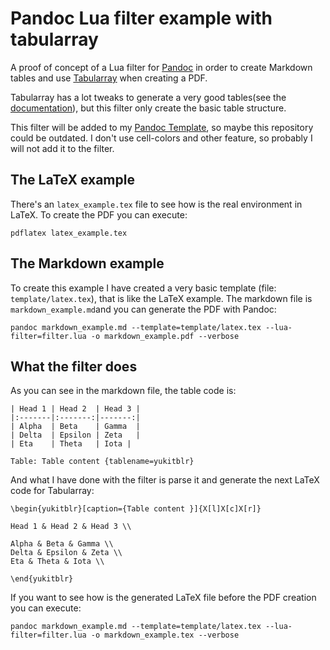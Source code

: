 # Pandoc Lua filter example with tabularray

A proof of concept of a Lua filter for [Pandoc](https://pandoc.org/) in order to create Markdown tables and use [Tabularray](https://ctan.org/pkg/tabularray) when creating a PDF.

Tabularray has a lot tweaks to generate a very good tables(see the [documentation](https://ctan.javinator9889.com/macros/latex/contrib/tabularray/tabularray.pdf)), but this filter only create the basic table structure.

This filter will be added to my [Pandoc Template](https://github.com/yuki/pandoc-templates), so maybe this repository could be outdated. I don't use cell-colors and other feature, so probably I will not add it to the filter.

## The LaTeX example

There's an `latex_example.tex` file to see how is the real environment in LaTeX. To create the PDF you can execute:

```pdflatex latex_example.tex```

## The Markdown example

To create this example I have created a very basic template (file: `template/latex.tex`), that is like the LaTeX example. The markdown file is `markdown_example.md`and you can generate the PDF with Pandoc:

```pandoc markdown_example.md --template=template/latex.tex --lua-filter=filter.lua -o markdown_example.pdf --verbose```

## What the filter does

As you can see in the markdown file, the table code is:

```
| Head 1 | Head 2  | Head 3 | 
|:-------|:-------:|-------:|
| Alpha  | Beta    | Gamma  | 
| Delta  | Epsilon | Zeta   |
| Eta    | Theta   | Iota |

Table: Table content {tablename=yukitblr}
```

And what I have done with the filter is parse it and generate the next LaTeX code for Tabularray:

```
\begin{yukitblr}[caption={Table content }]{X[l]X[c]X[r]}

Head 1 & Head 2 & Head 3 \\ 

Alpha & Beta & Gamma \\ 
Delta & Epsilon & Zeta \\ 
Eta & Theta & Iota \\ 

\end{yukitblr}
```

If you want to see how is the generated LaTeX file before the PDF creation you can execute:

```pandoc markdown_example.md --template=template/latex.tex --lua-filter=filter.lua -o markdown_example.tex --verbose ```